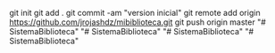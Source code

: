 git init
git add .
git commit -am "version inicial"
git remote add origin https://github.com/jrojashdz/mibiblioteca.git
git push origin master
"# SistemaBiblioteca" 
"# SistemaBiblioteca" 
"# SistemaBiblioteca" 
"# SistemaBiblioteca" 

